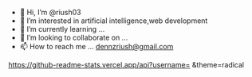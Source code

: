- 👋 Hi, I’m @riush03
- 👀 I’m interested in artificial intelligence,web development
- 🌱 I’m currently learning ...
- 💞️ I’m looking to collaborate on ...
- 📫 How to reach me ... dennzriush@gmail.com

https://github-readme-stats.vercel.app/api?username= &theme=radical
<!---
riush03/riush03 is a ✨ special ✨ repository because its `README.md` (this file) appears on your GitHub profile.
You can click the Preview link to take a look at your changes.
--->
